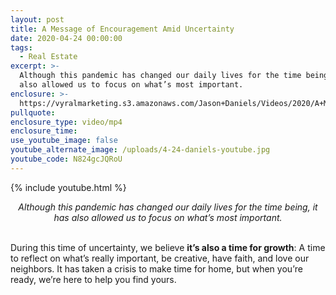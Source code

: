 ```yaml
---
layout: post
title: A Message of Encouragement Amid Uncertainty
date: 2020-04-24 00:00:00
tags:
  - Real Estate
excerpt: >-
  Although this pandemic has changed our daily lives for the time being, it has
  also allowed us to focus on what’s most important.
enclosure: >-
  https://vyralmarketing.s3.amazonaws.com/Jason+Daniels/Videos/2020/A+Message+of+Encouragement+Amid+Uncertainty+_+Finch+%26+Gable.mp4
pullquote:
enclosure_type: video/mp4
enclosure_time:
use_youtube_image: false
youtube_alternate_image: /uploads/4-24-daniels-youtube.jpg
youtube_code: N824gcJQRoU
---
```


{% include youtube.html %}

<center><em>Although this pandemic has changed our daily lives for the time being, it has also allowed us to focus on what&rsquo;s most important.</em></center>

<br>During this time of uncertainty, we believe **it’s also a time for growth**\: A time to reflect on what’s really important, be creative, have faith, and love our neighbors. It has taken a crisis to make time for home, but when you’re ready, we’re here to help you find yours.